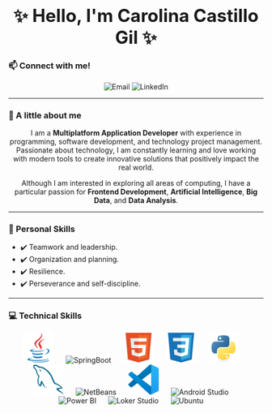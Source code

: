 <h1 align="center" style="font-size: 2.5em;">✨ Hello, I'm Carolina Castillo Gil ✨</h1>

### 📫 Connect with me!  
<p align="center">
  <a href="mailto:soycarolinacastillo@gmail.com" target="_blank" style="text-decoration: none;">
    <img src="https://img.icons8.com/color/48/000000/gmail-new.png" alt="Email"/>
  </a>
  <a href="https://www.linkedin.com/in/carolina-castillo-gil-48462330b/" target="_blank" style="text-decoration: none;">
    <img src="https://img.icons8.com/color/48/000000/linkedin.png" alt="LinkedIn"/>
  </a>
</p>

<hr>

### 🚀 A little about me  
<p align="center">I am a <strong>Multiplatform Application Developer</strong> with experience in programming, software development, and technology project management.
  Passionate about technology, I am constantly learning and love working with modern tools to create innovative solutions that positively impact the real world.</p>
<p align="center">Although I am interested in exploring all areas of computing, I have a particular passion for <strong>Frontend Development</strong>, <strong>Artificial Intelligence</strong>, <strong>Big Data</strong>, and <strong>Data Analysis</strong>.</p>

<hr>

### 🌟 Personal Skills  
<ul>
  <li>✔️ Teamwork and leadership.</li>
  <li>✔️ Organization and planning.</li>
  <li>✔️ Resilience.</li>
  <li>✔️ Perseverance and self-discipline.</li>
</ul>

<hr>

### 💻 Technical Skills 
<div align="center">
  <img src="https://raw.githubusercontent.com/devicons/devicon/master/icons/java/java-original.svg" alt="Java" width="60" height="60" style="margin-right: 20px;"/>
  <img src="https://img.icons8.com/?size=512&id=90519&format=png" alt="SpringBoot" width="60" height="60" style="margin-right: 20px;"/> 
  <img src="https://raw.githubusercontent.com/devicons/devicon/master/icons/html5/html5-original.svg" alt="HTML5" width="60" height="60" style="margin-right: 20px;"/>
  <img src="https://raw.githubusercontent.com/devicons/devicon/master/icons/css3/css3-original.svg" alt="CSS3" width="60" height="60" style="margin-right: 20px;"/>
  <img src="https://raw.githubusercontent.com/devicons/devicon/master/icons/python/python-original.svg" alt="Python" width="60" height="60" style="margin-right: 20px;"/>
  <img src="https://raw.githubusercontent.com/devicons/devicon/master/icons/mysql/mysql-original.svg" alt="MySQL" width="60" height="60" style="margin-right: 20px;"/> 
  <img src="https://upload.wikimedia.org/wikipedia/commons/9/98/Apache_NetBeans_Logo.svg" alt="NetBeans" width="60" height="60" style="margin-right: 20px;"/>
  <img src="https://raw.githubusercontent.com/devicons/devicon/master/icons/vscode/vscode-original.svg" alt="Visual Studio Code" width="60" height="60" style="margin-right: 20px;"/>
  <img src="https://upload.wikimedia.org/wikipedia/commons/thumb/c/c1/Android_Studio_icon_%282023%29.svg/2048px-Android_Studio_icon_%282023%29.svg.png" alt="Android Studio" width="60" height="60" style="margin-right: 20px;"/>
  <img src="https://upload.wikimedia.org/wikipedia/commons/c/cf/New_Power_BI_Logo.svg" alt="Power BI" width="60" height="60" style="margin-right: 20px;"/>
  <img src="https://www.svgrepo.com/show/354012/looker-icon.svg" alt="Loker Studio" width="60" height="60" style="margin-right: 20px;"/>
  <img src="https://assets.ubuntu.com/v1/29985a98-ubuntu-logo32.png" alt="Ubuntu" width="60" height="60" style="margin-right: 20px;"/>
</div>







